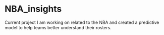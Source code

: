 # NBA_insights
Current project I am working on related to the NBA and created a predictive model to help teams better understand their rosters.